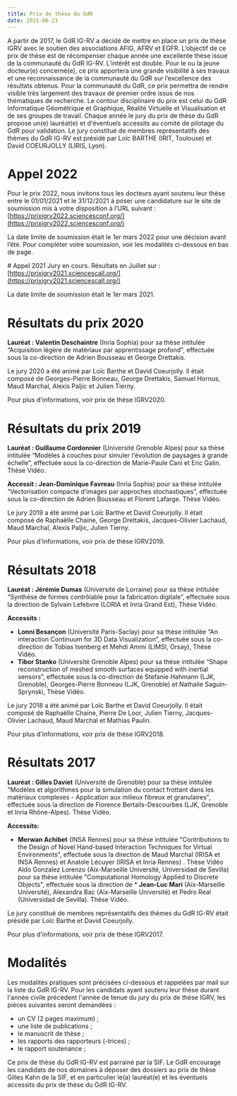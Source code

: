 ```yaml
---
title: Prix de thèse du GdR
date: 2021-06-21
---
```


A partir de 2017, le GdR IG-RV a décidé de mettre en place un prix de thèse IGRV avec le soutien des associations AFIG, AFRV et EGFR. L’objectif de ce prix de thèse est de récompenser chaque année une excellente thèse issue de la communauté du GdR IG-RV. L’intérêt est double. Pour le ou la jeune docteur(e) concerné(e), ce prix apportera une grande visibilité à ses travaux et une reconnaissance de la communauté du GdR sur l’excellence des résultats obtenus. Pour la communauté du GdR, ce prix permettra de rendre visible très largement des travaux de premier ordre issus de nos thématiques de recherche. Le contour disciplinaire du prix est celui du GdR Informatique Géométrique et Graphique, Réalité Virtuelle et Visualisation et de ses groupes de travail. Chaque année le jury du prix de thèse du GdR propose un(e) lauréat(e) et d'éventuels accessits au comité de pilotage du GdR pour validation. Le jury constitué de membres représentatifs des thèmes du GdR IG-RV est présidé par Loïc BARTHE (IRIT, Toulouse) et David COEURJOLLY (LIRIS, Lyon).

# Appel 2022
Pour le prix 2022, nous invitons tous les docteurs ayant soutenu leur thèse entre le 01/01/2021 et le 31/12/2021 à poser une candidature sur le site de soumission mis à votre disposition à l’URL suivant : [https://prixigrv2022.sciencesconf.org/](https://prixigrv2022.sciencesconf.org/)

La date limite de soumission était le 1er mars 2022 pour une décision avant l’été. Pour compléter votre soumission, voir les modalités ci-dessous en bas de page.

# Appel 2021
Jury en cours. Résultats en Juillet sur : [https://prixigrv2021.sciencescall.org/](https://prixigrv2021.sciencescall.org/)

La date limite de soumission était le 1er mars 2021.

# Résultats du prix 2020
**Lauréat : Valentin Deschaintre** (Inria Sophia) pour sa thèse intitulée “Acquisition légère de matériaux par apprentissage profond", effectuée sous la co-direction de Adrien Bousseau et George Drettakis.

Le jury 2020 a été animé par Loïc Barthe et David Coeurjolly. Il était composé de Georges-Pierre Bonneau, George Drettakis, Samuel Hornus, Maud Marchal, Alexis Paljic et Julien Tierny.

Pour plus d'informations, voir prix de thèse IGRV2020.

# Résultats du prix 2019
**Lauréat : Guillaume Cordonnier** (Université Grenoble Alpes) pour sa thèse intitulée “Modèles à couches pour simuler l'évolution de paysages à grande échelle”, effectuée sous la co-direction de Marie-Paule Cani et Eric Galin. Thèse Vidéo.

**Accessit : Jean-Dominique Favreau** (Inria Sophia) pour sa thèse intitulée “Vectorisation compacte d’images par approches stochastiques”, effectuée sous la co-direction de Adrien Bousseau et Florent Lafarge. Thèse Vidéo.

Le jury 2019 a été animé par Loïc Barthe et David Coeurjolly. Il était composé de Raphaëlle Chaine, George Drettakis, Jacques-Olivier Lachaud, Maud Marchal, Alexis Paljic, Julien Tierny.

Pour plus d'informations, voir prix de thèse IGRV2019.

# Résultats 2018

**Lauréat : Jérémie Dumas** (Université de Lorraine) pour sa thèse intitulée “Synthèse de formes contrôlable pour la fabrication digitale”, effectuée sous la direction de Sylvain Lefebvre (LORIA et Inria Grand Est), Thèse Vidéo.

**Accessits :**
* **Lonni Besançon** (Université Paris-Saclay) pour sa thèse intitulée “An interaction Continuum for 3D Data Visualization”, effectuée sous la co-direction de Tobias Isenberg et Mehdi Ammi (LIMSI, Orsay), Thèse Vidéo.
* **Tibor Stanko** (Université Grenoble Alpes) pour sa thèse intitulée “Shape reconstruction of meshed smooth surfaces equipped with inertial sensors”, effectuée sous la co-direction de Stefanie Hahmann (LJK, Grenoble), Georges-Pierre Bonneau (LJK, Grenoble) et Nathalie Saguin-Sprynski, Thèse Vidéo.

Le jury 2018 a été animé par Loïc Barthe et David Coeurjolly. Il était composé de Raphaëlle Chaine, Pierre De Loor, Julien Tierny, Jacques-Olivier Lachaud, Maud Marchal et Mathias Paulin.

Pour plus d'informations, voir prix de thèse IGRV2018.

# Résultats 2017

**Lauréat : Gilles Daviet** (Université de Grenoble) pour sa thèse intitulée "Modèles et algorithmes pour la simulation du contact frottant dans les matériaux complexes - Application aux milieux fibreux et granulaires", effectuée sous la direction de Florence Bertails-Descourbes (LJK, Grenoble et Inria Rhône-Alpes). Thèse Vidéo.

**Accessits:**
* **Merwan Achibet** (INSA Rennes) pour sa thèse intitulée "Contributions to the Design of Novel Hand-based Interaction Techniques for Virtual Environments", effectuée sous la direction de Maud Marchal (IRISA et INSA Rennes) et Anatole Lécuyer (IRISA et Inria Rennes) . Thèse Vidéo
Aldo Gonzalez Lorenzo (Aix-Marseille Université, Universidad de Sevilla) pour sa thèse intitulée "Computational Homology Applied to Discrete Objects", effectuée sous la direction de * **Jean-Luc Mari** (Aix-Marseille Université), Alexandra Bac (Aix-Marseille Université) et Pedro Real (Universidad de Sevilla). Thèse Vidéo.

Le jury constitué de membres représentatifs des thèmes du GdR IG-RV était présidé par Loïc Barthe et David Coeurjolly.

Pour plus d'informations, voir prix de thèse IGRV2017.

# Modalités

Les modalités pratiques sont précisées ci-dessous et rappelées par mail sur la liste du GdR IG-RV.
Pour les candidats ayant soutenu leur thèse durant l'année civile précédent l'année de tenue du jury du prix de thèse IGRV, les pièces suivantes seront demandées :
* un CV (2 pages maximum) ;
* une liste de publications ;
* le manuscrit de thèse ;
* les rapports des rapporteurs (-trices) ;
* le rapport soutenance ;

Ce prix de thèse du GdR IG-RV est parrainé par la SIF. Le GdR encourage les candidats de nos domaines à déposer des dossiers au prix de thèse Gilles Kahn de la SIF, et en particulier le(a) lauréat(e) et les éventuels accessits du prix de thèse du GdR IG-RV.
